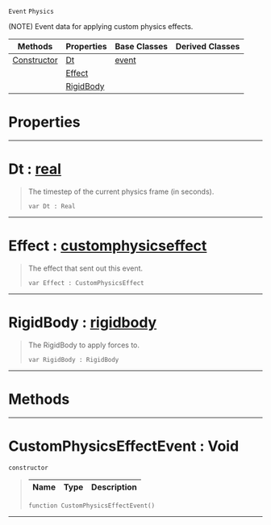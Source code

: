  `Event` `Physics`



(NOTE) Event data for applying custom physics effects.

|Methods|Properties|Base Classes|Derived Classes|
|---|---|---|---|
|[ Constructor](https://github.com/ZilchEngine/ZilchDocs/blob/master/code_reference/class_reference/customphysicseffectevent.markdown#customphysicseffectevent)|[ Dt](https://github.com/ZilchEngine/ZilchDocs/blob/master/code_reference/class_reference/customphysicseffectevent.markdown#dt-zilch-engine-documenta)|[event](https://github.com/ZilchEngine/ZilchDocs/blob/master/code_reference/class_reference/event.markdown)| |
| |[ Effect](https://github.com/ZilchEngine/ZilchDocs/blob/master/code_reference/class_reference/customphysicseffectevent.markdown#effect-zilch-engine-docum)| | |
| |[ RigidBody](https://github.com/ZilchEngine/ZilchDocs/blob/master/code_reference/class_reference/customphysicseffectevent.markdown#rigidbody-zilch-engine-do)| | |


 #  Properties


---  
 #  Dt : [real](https://github.com/ZilchEngine/ZilchDocs/blob/master/code_reference/nada_base_types/real.markdown)

> The timestep of the current physics frame (in seconds).
> ``` lang=cpp, name=Nada
> var Dt : Real


---  
 #  Effect : [customphysicseffect](https://github.com/ZilchEngine/ZilchDocs/blob/master/code_reference/class_reference/customphysicseffect.markdown)

> The effect that sent out this event.
> ``` lang=cpp, name=Nada
> var Effect : CustomPhysicsEffect


---  
 #  RigidBody : [rigidbody](https://github.com/ZilchEngine/ZilchDocs/blob/master/code_reference/class_reference/rigidbody.markdown)

> The RigidBody to apply forces to.
> ``` lang=cpp, name=Nada
> var RigidBody : RigidBody


---  
 #  Methods


---  
 #  CustomPhysicsEffectEvent : Void

 `constructor`

> 
> |Name|Type|Description|
> |---|---|---|
> ``` lang=cpp, name=Nada
> function CustomPhysicsEffectEvent()
> ``` 


---  
 

 